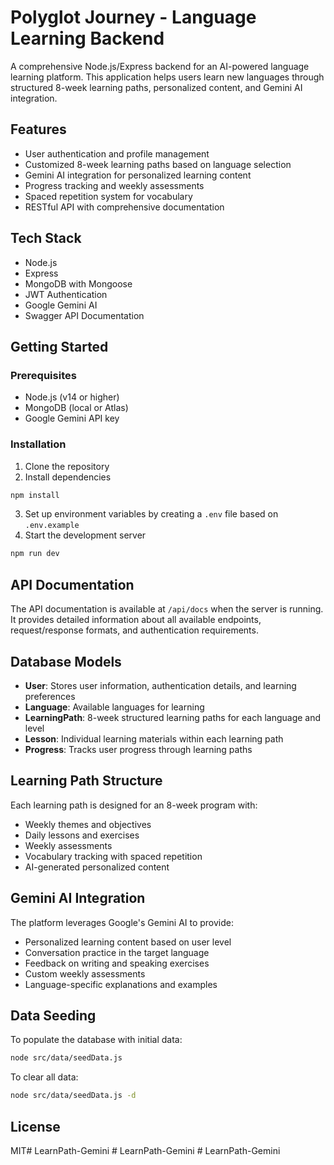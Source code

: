 # Polyglot Journey - Language Learning Backend

A comprehensive Node.js/Express backend for an AI-powered language learning platform. This application helps users learn new languages through structured 8-week learning paths, personalized content, and Gemini AI integration.

## Features

- User authentication and profile management
- Customized 8-week learning paths based on language selection
- Gemini AI integration for personalized learning content
- Progress tracking and weekly assessments
- Spaced repetition system for vocabulary
- RESTful API with comprehensive documentation

## Tech Stack

- Node.js
- Express
- MongoDB with Mongoose
- JWT Authentication
- Google Gemini AI
- Swagger API Documentation

## Getting Started

### Prerequisites

- Node.js (v14 or higher)
- MongoDB (local or Atlas)
- Google Gemini API key

### Installation

1. Clone the repository
2. Install dependencies

```bash
npm install
```

3. Set up environment variables by creating a `.env` file based on `.env.example`
4. Start the development server

```bash
npm run dev
```

## API Documentation

The API documentation is available at `/api/docs` when the server is running. It provides detailed information about all available endpoints, request/response formats, and authentication requirements.

## Database Models

- **User**: Stores user information, authentication details, and learning preferences
- **Language**: Available languages for learning
- **LearningPath**: 8-week structured learning paths for each language and level
- **Lesson**: Individual learning materials within each learning path
- **Progress**: Tracks user progress through learning paths

## Learning Path Structure

Each learning path is designed for an 8-week program with:

- Weekly themes and objectives
- Daily lessons and exercises
- Weekly assessments
- Vocabulary tracking with spaced repetition
- AI-generated personalized content

## Gemini AI Integration

The platform leverages Google's Gemini AI to provide:

- Personalized learning content based on user level
- Conversation practice in the target language
- Feedback on writing and speaking exercises
- Custom weekly assessments
- Language-specific explanations and examples

## Data Seeding

To populate the database with initial data:

```bash
node src/data/seedData.js
```

To clear all data:

```bash
node src/data/seedData.js -d
```

## License

MIT#   L e a r n P a t h - G e m i n i  
 # LearnPath-Gemini
#   L e a r n P a t h - G e m i n i  
 